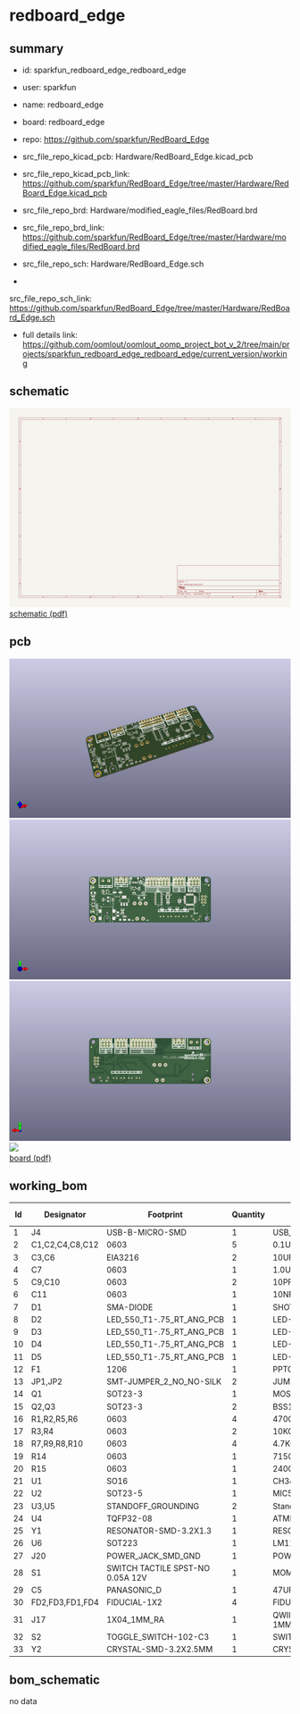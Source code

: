 # redboard_edge
 
## summary 
* id: sparkfun_redboard_edge_redboard_edge
* user: sparkfun
* name: redboard_edge
* board: redboard_edge
* repo: https://github.com/sparkfun/RedBoard_Edge
* src_file_repo_kicad_pcb: Hardware/RedBoard_Edge.kicad_pcb
* src_file_repo_kicad_pcb_link: https://github.com/sparkfun/RedBoard_Edge/tree/master/Hardware/RedBoard_Edge.kicad_pcb

* src_file_repo_brd: Hardware/modified_eagle_files/RedBoard.brd
* src_file_repo_brd_link: https://github.com/sparkfun/RedBoard_Edge/tree/master/Hardware/modified_eagle_files/RedBoard.brd
* src_file_repo_sch: Hardware/RedBoard_Edge.sch
*
 src_file_repo_sch_link: https://github.com/sparkfun/RedBoard_Edge/tree/master/Hardware/RedBoard_Edge.sch
* full details link: https://github.com/oomlout/oomlout_oomp_project_bot_v_2/tree/main/projects/sparkfun_redboard_edge_redboard_edge/current_version/working  

## schematic  
![](working_schematic_600.png)  
[schematic (pdf)](working_schematic.pdf)  

## pcb  
![](working_3d_600.png) 
![](working_3d_front_600.png)  
![](working_3d_back_600.png)  
![](working_600.png)  
[board (pdf)](working.pdf)  

## working_bom
| Id | Designator | Footprint | Quantity | Designation | Supplier and ref |  | None | 
| --- | --- | --- | --- | --- | --- | --- | --- | 
| 1 | J4 | USB-B-MICRO-SMD | 1 | USB_MICRO-B |  |  | [''] | 
| 2 | C1,C2,C4,C8,C12 | 0603 | 5 | 0.1UF |  |  | [''] | 
| 3 | C3,C6 | EIA3216 | 2 | 10UF-TANT |  |  | [''] | 
| 4 | C7 | 0603 | 1 | 1.0UF |  |  | [''] | 
| 5 | C9,C10 | 0603 | 2 | 10PF |  |  | [''] | 
| 6 | C11 | 0603 | 1 | 10NF |  |  | [''] | 
| 7 | D1 | SMA-DIODE | 1 | SHOTTKY_MBRA140 |  |  | [''] | 
| 8 | D2 | LED_550_T1-.75_RT_ANG_PCB | 1 | LED-YELLOW |  |  | [''] | 
| 9 | D3 | LED_550_T1-.75_RT_ANG_PCB | 1 | LED-GREEN |  |  | [''] | 
| 10 | D4 | LED_550_T1-.75_RT_ANG_PCB | 1 | LED-RED |  |  | [''] | 
| 11 | D5 | LED_550_T1-.75_RT_ANG_PCB | 1 | LED-BLUE |  |  | [''] | 
| 12 | F1 | 1206 | 1 | PPTC_HALF-AMP |  |  | [''] | 
| 13 | JP1,JP2 | SMT-JUMPER_2_NO_NO-SILK | 2 | JUMPER |  |  | [''] | 
| 14 | Q1 | SOT23-3 | 1 | MOSFET-SI2309DS |  |  | [''] | 
| 15 | Q2,Q3 | SOT23-3 | 2 | BSS138 |  |  | [''] | 
| 16 | R1,R2,R5,R6 | 0603 | 4 | 470OHM |  |  | [''] | 
| 17 | R3,R4 | 0603 | 2 | 10KOHM |  |  | [''] | 
| 18 | R7,R9,R8,R10 | 0603 | 4 | 4.7KOHM |  |  | [''] | 
| 19 | R14 | 0603 | 1 | 715OHM |  |  | [''] | 
| 20 | R15 | 0603 | 1 | 240OHM |  |  | [''] | 
| 21 | U1 | SO16 | 1 | CH340GSMD |  |  | [''] | 
| 22 | U2 | SOT23-5 | 1 | MIC5205-3.3V |  |  | [''] | 
| 23 | U3,U5 | STANDOFF_GROUNDING | 2 | Standoff_Grounding |  |  | [''] | 
| 24 | U4 | TQFP32-08 | 1 | ATMEGA328 |  |  | [''] | 
| 25 | Y1 | RESONATOR-SMD-3.2X1.3 | 1 | RESONATOR-16MHZ |  |  | [''] | 
| 26 | U6 | SOT223 | 1 | LM1117 |  |  | [''] | 
| 27 | J20 | POWER_JACK_SMD_GND | 1 | POWER_JACKSMD |  |  | [''] | 
| 28 | S1 | SWITCH TACTILE SPST-NO 0.05A 12V | 1 | MOMENTARY-SWITCH |  |  | [''] | 
| 29 | C5 | PANASONIC_D | 1 | 47UF-35V |  |  | [''] | 
| 30 | FD2,FD3,FD1,FD4 | FIDUCIAL-1X2 | 4 | FIDUCIAL1X2 |  |  | [''] | 
| 31 | J17 | 1X04_1MM_RA | 1 | QWIIC_CONNECTORJS-1MM |  |  | [''] | 
| 32 | S2 | TOGGLE_SWITCH-102-C3 | 1 | SWITCH_TOGGLE |  |  | [''] | 
| 33 | Y2 | CRYSTAL-SMD-3.2X2.5MM | 1 | CRYSTAL-12MHZ |  |  | [''] | 


## bom_schematic
no data


